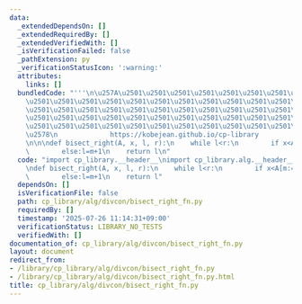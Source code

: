 ```yaml
---
data:
  _extendedDependsOn: []
  _extendedRequiredBy: []
  _extendedVerifiedWith: []
  _isVerificationFailed: false
  _pathExtension: py
  _verificationStatusIcon: ':warning:'
  attributes:
    links: []
  bundledCode: "'''\n\u257A\u2501\u2501\u2501\u2501\u2501\u2501\u2501\u2501\u2501\u2501\
    \u2501\u2501\u2501\u2501\u2501\u2501\u2501\u2501\u2501\u2501\u2501\u2501\u2501\
    \u2501\u2501\u2501\u2501\u2501\u2501\u2501\u2501\u2501\u2501\u2501\u2501\u2501\
    \u2501\u2501\u2501\u2501\u2501\u2501\u2501\u2501\u2501\u2501\u2501\u2501\u2501\
    \u2501\u2501\u2501\u2501\u2501\u2501\u2501\u2501\u2501\u2501\u2501\u2501\u2501\
    \u2578\n             https://kobejean.github.io/cp-library               \n'''\n\
    \n\n\ndef bisect_right(A, x, l, r):\n    while l<r:\n        if x<A[m:=(l+r)>>1]:r=m\n\
    \        else:l=m+1\n    return l\n"
  code: "import cp_library.__header__\nimport cp_library.alg.__header__\nimport cp_library.alg.divcon.__header__\n\
    \ndef bisect_right(A, x, l, r):\n    while l<r:\n        if x<A[m:=(l+r)>>1]:r=m\n\
    \        else:l=m+1\n    return l"
  dependsOn: []
  isVerificationFile: false
  path: cp_library/alg/divcon/bisect_right_fn.py
  requiredBy: []
  timestamp: '2025-07-26 11:14:31+09:00'
  verificationStatus: LIBRARY_NO_TESTS
  verifiedWith: []
documentation_of: cp_library/alg/divcon/bisect_right_fn.py
layout: document
redirect_from:
- /library/cp_library/alg/divcon/bisect_right_fn.py
- /library/cp_library/alg/divcon/bisect_right_fn.py.html
title: cp_library/alg/divcon/bisect_right_fn.py
---
```

